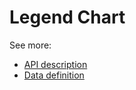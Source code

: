 # Legend Chart

See more:
* [API description][APILink]
* [Data definition][DataLink]



[APILink]: http://britecharts.github.io/britecharts/module-Legend.html
[DataLink]: http://britecharts.github.io/britecharts/global.html#LegendChartData__anchor
